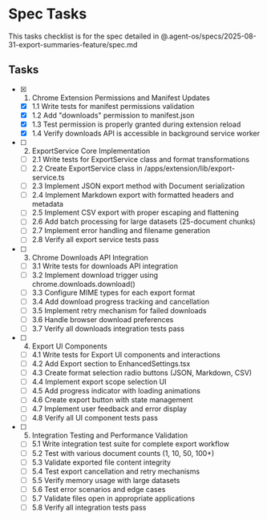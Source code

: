 # Spec Tasks

This tasks checklist is for the spec detailed in @.agent-os/specs/2025-08-31-export-summaries-feature/spec.md

## Tasks

- [x] 1. Chrome Extension Permissions and Manifest Updates
  - [x] 1.1 Write tests for manifest permissions validation
  - [x] 1.2 Add "downloads" permission to manifest.json
  - [x] 1.3 Test permission is properly granted during extension reload
  - [x] 1.4 Verify downloads API is accessible in background service worker

- [ ] 2. ExportService Core Implementation
  - [ ] 2.1 Write tests for ExportService class and format transformations
  - [ ] 2.2 Create ExportService class in /apps/extension/lib/export-service.ts
  - [ ] 2.3 Implement JSON export method with Document serialization
  - [ ] 2.4 Implement Markdown export with formatted headers and metadata
  - [ ] 2.5 Implement CSV export with proper escaping and flattening
  - [ ] 2.6 Add batch processing for large datasets (25-document chunks)
  - [ ] 2.7 Implement error handling and filename generation
  - [ ] 2.8 Verify all export service tests pass

- [ ] 3. Chrome Downloads API Integration
  - [ ] 3.1 Write tests for downloads API integration
  - [ ] 3.2 Implement download trigger using chrome.downloads.download()
  - [ ] 3.3 Configure MIME types for each export format
  - [ ] 3.4 Add download progress tracking and cancellation
  - [ ] 3.5 Implement retry mechanism for failed downloads
  - [ ] 3.6 Handle browser download preferences
  - [ ] 3.7 Verify all downloads integration tests pass

- [ ] 4. Export UI Components
  - [ ] 4.1 Write tests for Export UI components and interactions
  - [ ] 4.2 Add Export section to EnhancedSettings.tsx
  - [ ] 4.3 Create format selection radio buttons (JSON, Markdown, CSV)
  - [ ] 4.4 Implement export scope selection UI
  - [ ] 4.5 Add progress indicator with loading animations
  - [ ] 4.6 Create export button with state management
  - [ ] 4.7 Implement user feedback and error display
  - [ ] 4.8 Verify all UI component tests pass

- [ ] 5. Integration Testing and Performance Validation
  - [ ] 5.1 Write integration test suite for complete export workflow
  - [ ] 5.2 Test with various document counts (1, 10, 50, 100+)
  - [ ] 5.3 Validate exported file content integrity
  - [ ] 5.4 Test export cancellation and retry mechanisms
  - [ ] 5.5 Verify memory usage with large datasets
  - [ ] 5.6 Test error scenarios and edge cases
  - [ ] 5.7 Validate files open in appropriate applications
  - [ ] 5.8 Verify all integration tests pass
